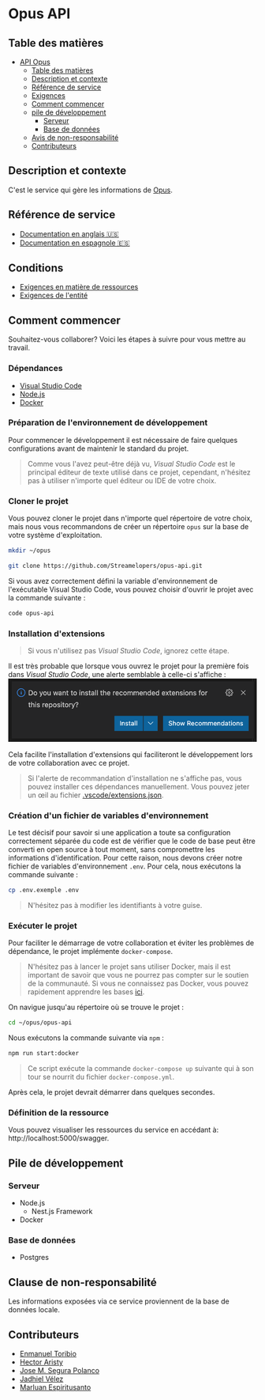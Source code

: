 # Opus API

## Table des matières

- [API Opus](#opus-api)
  - [Table des matières](#table-des-matières)
  - [Description et contexte](#description-and-context)
  - [Référence de service](#référence-de-service)
  - [Exigences](#nombre-d-exigences)
  - [Comment commencer](#comment-commencer)
  - [pile de développement](#development-stack)
    - [Serveur](#serveur)
    - [Base de données](#base-de-données-base-de-données)
  - [Avis de non-responsabilité](#avertissement)
  - [Contributeurs](#contributeurs)

## Description et contexte

C'est le service qui gère les informations de [Opus](https://opus.do).

## Référence de service

- [Documentation en anglais 🇺🇸](./README.en.md)
- [Documentation en espagnole 🇪🇸](./../../README.md)

## Conditions

- [Exigences en matière de ressources](./docs/requirements/endpoints.md)
- [Exigences de l'entité](./docs/requirements/entity.md)

## Comment commencer

Souhaitez-vous collaborer? Voici les étapes à suivre pour vous mettre au travail.

### Dépendances

- [Visual Studio Code](https://code.visualstudio.com/download)
- [Node.js](https://nodejs.org/en/download/)
- [Docker](https://www.docker.com/products/docker-desktop)

### Préparation de l'environnement de développement

Pour commencer le développement il est nécessaire de faire quelques configurations avant de maintenir le standard du projet.

> Comme vous l'avez peut-être déjà vu, _Visual Studio Code_ est le principal éditeur de texte utilisé dans ce projet, cependant, n'hésitez pas à utiliser n'importe quel éditeur ou IDE de votre choix.

### Cloner le projet

Vous pouvez cloner le projet dans n'importe quel répertoire de votre choix, mais nous vous recommandons de créer un répertoire `opus` sur la base de votre système d'exploitation.

```sh
mkdir ~/opus
```

```sh
git clone https://github.com/Streamelopers/opus-api.git
```

Si vous avez correctement défini la variable d'environnement de l'exécutable Visual Studio Code, vous pouvez choisir d'ouvrir le projet avec la commande suivante :

```sh
code opus-api
```

### Installation d'extensions

> Si vous n'utilisez pas _Visual Studio Code_, ignorez cette étape.

Il est très probable que lorsque vous ouvrez le projet pour la première fois dans _Visual Studio Code_, une alerte semblable à celle-ci s'affiche :
![Recommandation d'installation d'extension](./docs/assets/img/install-extensions-recommendation.png)

Cela facilite l'installation d'extensions qui faciliteront le développement lors de votre collaboration avec ce projet.

> Si l'alerte de recommandation d'installation ne s'affiche pas, vous pouvez installer ces dépendances manuellement. Vous pouvez jeter un œil au fichier [.vscode/extensions.json](./.Vscode/extensions.json).

### Création d'un fichier de variables d'environnement

Le test décisif pour savoir si une application a toute sa configuration correctement séparée du code est de vérifier que le code de base peut être converti en open source à tout moment, sans compromettre les informations d'identification. Pour cette raison, nous devons créer notre fichier de variables d'environnement `.env`. Pour cela, nous exécutons la commande suivante :

```sh
cp .env.exemple .env
```

> N'hésitez pas à modifier les identifiants à votre guise.

### Exécuter le projet

Pour faciliter le démarrage de votre collaboration et éviter les problèmes de dépendance, le projet implémente `docker-compose`.

> N'hésitez pas à lancer le projet sans utiliser Docker, mais il est important de savoir que vous ne pourrez pas compter sur le soutien de la communauté. Si vous ne connaissez pas Docker, vous pouvez rapidement apprendre les bases [ici](https://docs.docker.com/get-started/).

On navigue jusqu'au répertoire où se trouve le projet :

```sh
cd ~/opus/opus-api
```

Nous exécutons la commande suivante via `npm` :

```sh
npm run start:docker
```

> Ce script exécute la commande `docker-compose up` suivante qui à son tour se nourrit du fichier `docker-compose.yml`.

Après cela, le projet devrait démarrer dans quelques secondes.

### Définition de la ressource

Vous pouvez visualiser les ressources du service en accédant à: http://localhost:5000/swagger.

## Pile de développement

### Serveur

- Node.js
  - Nest.js Framework
- Docker

### Base de données

- Postgres

## Clause de non-responsabilité

Les informations exposées via ce service proviennent de la base de données locale.

## Contributeurs

- [Enmanuel Toribio](https://github.com/eatskolnikov)
- [Hector Aristy](https://github.com/Hekotoru)
- [Jose M. Segura Polanco](https://github.com/DarkCode01)
- [Jadhiel Vélez](https://github.com/Jadhielv)
- [Marluan Espiritusanto](https://github.com/marluanespiritusanto)
